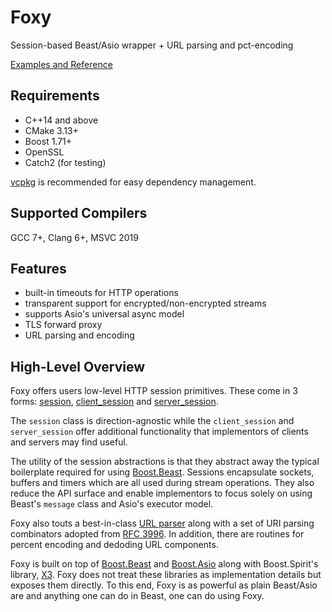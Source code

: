 # Foxy

Session-based Beast/Asio wrapper + URL parsing and pct-encoding

[Examples and Reference](./docs/index.md#table-of-contents)

## Requirements

* C++14 and above
* CMake 3.13+
* Boost 1.71+
* OpenSSL
* Catch2 (for testing)

[vcpkg](https://github.com/Microsoft/vcpkg) is recommended for easy dependency management.

## Supported Compilers

GCC 7+, Clang 6+, MSVC 2019

## Features

* built-in timeouts for HTTP operations
* transparent support for encrypted/non-encrypted streams
* supports Asio's universal async model
* TLS forward proxy
* URL parsing and encoding

## High-Level Overview

Foxy offers users low-level HTTP session primitives. These come in 3 forms:
[session](./reference/session.md#foxybasic_session),
[client_session](./docs/reference/client_session.md#foxybasic_client_session) and
[server_session](./docs/reference/server_session.md#foxybasic_server_session).

The `session` class is direction-agnostic while the `client_session` and `server_session` offer
additional functionality that implementors of clients and servers may find useful.

The utility of the session abstractions is that they abstract away the typical boilerplate required
for using [Boost.Beast](https://www.boost.org/doc/libs/1_71_0/libs/beast/doc/html/index.html).
Sessions encapsulate sockets, buffers and timers which are all used during stream operations. They
also reduce the API surface and enable implementors to focus solely on using Beast's `message` class
and Asio's executor model.

Foxy also touts a best-in-class [URL parser](./docs/reference/parse_uri.md#foxyparse_uri)
along with a set of URI parsing combinators adopted from
[RFC 3996](https://tools.ietf.org/html/rfc3986#appendix-A). In addition, there are routines for
percent encoding and dedoding URL components.

Foxy is built on top of
[Boost.Beast](https://www.boost.org/doc/libs/1_71_0/libs/beast/doc/html/index.html)
and [Boost.Asio](https://www.boost.org/doc/libs/1_71_0/doc/html/boost_asio.html)
along with Boost.Spirit's library,
[X3](https://www.boost.org/doc/libs/1_71_0/libs/spirit/doc/x3/html/index.html). Foxy does not treat
these libraries as implementation details but exposes them directly. To this end, Foxy is as
powerful as plain Beast/Asio are and anything one can do in Beast, one can do using Foxy.
